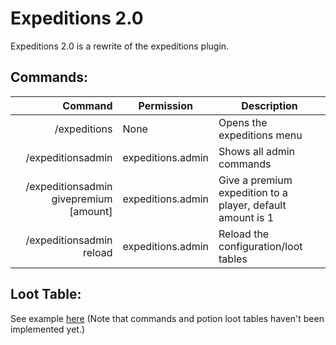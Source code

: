 # Expeditions 2.0
Expeditions 2.0 is a rewrite of the expeditions plugin.

## Commands:

|                                         Command | Permission        | Description                                                |
|------------------------------------------------:|-------------------|------------------------------------------------------------|
| /expeditions                                    | None              | Opens the expeditions menu                                 |
| /expeditionsadmin                               | expeditions.admin | Shows all admin commands                                   |
| /expeditionsadmin givepremium <player> [amount] | expeditions.admin | Give a premium expedition to a player, default amount is 1 |
| /expeditionsadmin reload                        | expeditions.admin | Reload the configuration/loot tables                       |

## Loot Table:
See example [here](https://github.com/SemiVanilla-MC/Expeditions-2.0/blob/master/src/main/resources/loot.example.json) (Note that commands and potion loot tables haven't been implemented yet.)
